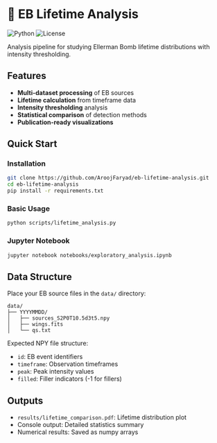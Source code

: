 # 🔭 EB Lifetime Analysis

![Python](https://img.shields.io/badge/Python-3.8%2B-blue)
![License](https://img.shields.io/badge/License-MIT-green)

Analysis pipeline for studying Ellerman Bomb lifetime distributions with intensity thresholding.

##  Features

- **Multi-dataset processing** of EB sources
- **Lifetime calculation** from timeframe data
- **Intensity thresholding** analysis
- **Statistical comparison** of detection methods
- **Publication-ready visualizations**

## Quick Start

### Installation

```bash
git clone https://github.com/AroojFaryad/eb-lifetime-analysis.git
cd eb-lifetime-analysis
pip install -r requirements.txt
```

### Basic Usage

```bash
python scripts/lifetime_analysis.py
```

### Jupyter Notebook

```bash
jupyter notebook notebooks/exploratory_analysis.ipynb
```

## Data Structure

Place your EB source files in the `data/` directory:

```
data/
├── YYYYMMDD/
│   ├── sources_S2P0T10.5d3t5.npy
│   ├── wings.fits
│   └── qs.txt
```

Expected NPY file structure:
- `id`: EB event identifiers
- `timeframe`: Observation timeframes
- `peak`: Peak intensity values
- `filled`: Filler indicators (-1 for fillers)

## Outputs

- `results/lifetime_comparison.pdf`: Lifetime distribution plot
- Console output: Detailed statistics summary
- Numerical results: Saved as numpy arrays
